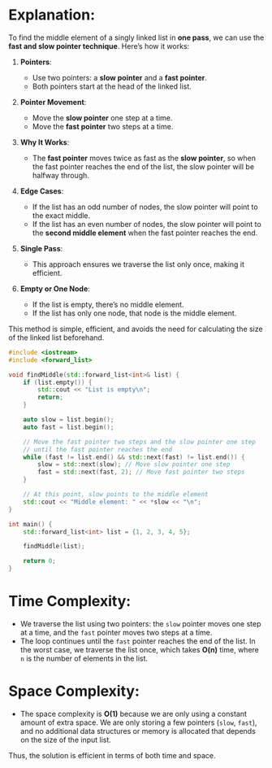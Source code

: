 # Explanation:

To find the middle element of a singly linked list in **one pass**, we can use the **fast and slow pointer technique**. Here’s how it works:

1. **Pointers**:
   - Use two pointers: a **slow pointer** and a **fast pointer**.
   - Both pointers start at the head of the linked list.

2. **Pointer Movement**:
   - Move the **slow pointer** one step at a time.
   - Move the **fast pointer** two steps at a time.

3. **Why It Works**:
   - The **fast pointer** moves twice as fast as the **slow pointer**, so when the fast pointer reaches the end of the list, the slow pointer will be halfway through.

4. **Edge Cases**:
   - If the list has an odd number of nodes, the slow pointer will point to the exact middle.
   - If the list has an even number of nodes, the slow pointer will point to the **second middle element** when the fast pointer reaches the end.

5. **Single Pass**:
   - This approach ensures we traverse the list only once, making it efficient.

6. **Empty or One Node**:
   - If the list is empty, there’s no middle element.
   - If the list has only one node, that node is the middle element. 

This method is simple, efficient, and avoids the need for calculating the size of the linked list beforehand.


```cpp
#include <iostream>
#include <forward_list>

void findMiddle(std::forward_list<int>& list) {
    if (list.empty()) {
        std::cout << "List is empty\n";
        return;
    }

    auto slow = list.begin();
    auto fast = list.begin();

    // Move the fast pointer two steps and the slow pointer one step
    // until the fast pointer reaches the end
    while (fast != list.end() && std::next(fast) != list.end()) {
        slow = std::next(slow); // Move slow pointer one step
        fast = std::next(fast, 2); // Move fast pointer two steps
    }

    // At this point, slow points to the middle element
    std::cout << "Middle element: " << *slow << "\n";
}

int main() {
    std::forward_list<int> list = {1, 2, 3, 4, 5};

    findMiddle(list);

    return 0;
}
```


# Time Complexity:
- We traverse the list using two pointers: the `slow` pointer moves one step at a time, and the `fast` pointer moves two steps at a time.
- The loop continues until the `fast` pointer reaches the end of the list. In the worst case, we traverse the list once, which takes **O(n)** time, where `n` is the number of elements in the list.

# Space Complexity:
- The space complexity is **O(1)** because we are only using a constant amount of extra space. We are only storing a few pointers (`slow`, `fast`), and no additional data structures or memory is allocated that depends on the size of the input list.

Thus, the solution is efficient in terms of both time and space.

